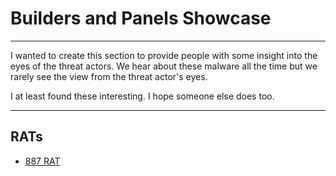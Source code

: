 # Builders and Panels Showcase

---

I wanted to create this section to provide people with some insight into the eyes of the threat actors. We hear about these malware all the time but we rarely see the view from the threat actor's eyes.

I at least found these interesting. I hope someone else does too.

---

## RATs
- [887 RAT](RATs/887rat.md)
